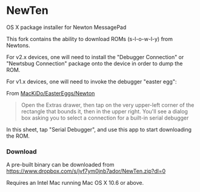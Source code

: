 NewTen
======

OS X package installer for Newton MessagePad

This fork contains the ability to download ROMs (s-l-o-w-l-y) from Newtons.  

For v2.x devices, one will need to install the "Debugger Connection" or "Newtsbug Connection" package onto the device in order to dump the ROM.

For v1.x devices, one will need to invoke the debugger "easter egg":

From [MacKiDo/EasterEggs/Newton](http://www.mackido.com/EasterEggs/Newton.html)

> Open the Extras drawer, then tap on the very upper-left corner of the rectangle that bounds it, then in the upper right. You'll see a dialog box asking you to select a connection for a built-in serial debugger

In this sheet, tap "Serial Debugger", and use this app to start downloading the ROM. 

### Download

A pre-built binary can be downloaded from https://www.dropbox.com/s/jvf7ym0jnb7ador/NewTen.zip?dl=0

Requires an Intel Mac running Mac OS X 10.6 or above.
